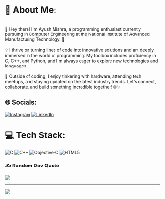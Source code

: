 # 💫 About Me:
<br>👋 Hey there! I'm Ayush Mishra, a programming enthusiast currently pursuing in Computer Engineering at the National Institute of Advanced Manufacturing Technology. 🚀<br><br>💡 I thrive on turning lines of code into innovative solutions and am deeply immersed in the world of programming. My toolbox includes proficiency in C, C++, and Python, and I'm always eager to explore new technologies and languages.<br><br>🤖 Outside of coding, I enjoy tinkering with hardware, attending tech meetups, and staying updated on the latest industry trends. Let's connect, collaborate, and build something incredible together! 🌐✨


## 🌐 Socials:
[![Instagram](https://img.shields.io/badge/Instagram-%23E4405F.svg?logo=Instagram&logoColor=white)](https://instagram.com/ayush_mishra_1505) [![LinkedIn](https://img.shields.io/badge/LinkedIn-%230077B5.svg?logo=linkedin&logoColor=white)](https://www.linkedin.com/in/ayush-mishra-8b591a256/) 

# 💻 Tech Stack:
![C](https://img.shields.io/badge/c-%2300599C.svg?style=for-the-badge&logo=c&logoColor=white) ![C++](https://img.shields.io/badge/c++-%2300599C.svg?style=for-the-badge&logo=c%2B%2B&logoColor=white) ![Objective-C](https://img.shields.io/badge/OBJECTIVE--C-%233A95E3.svg?style=for-the-badge&logo=apple&logoColor=white) ![HTML5](https://img.shields.io/badge/html5-%23E34F26.svg?style=for-the-badge&logo=html5&logoColor=white)
### ✍️ Random Dev Quote
![](https://quotes-github-readme.vercel.app/api?type=horizontal&theme=radical)



---
[![](https://visitcount.itsvg.in/api?id=ayushmishra15032005&icon=0&color=0)](https://visitcount.itsvg.in)

